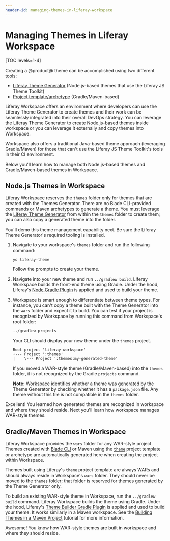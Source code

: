 ```yaml
---
header-id: managing-themes-in-liferay-workspace
---
```


# Managing Themes in Liferay Workspace

[TOC levels=1-4]

Creating a @product@ theme can be accomplished using two different tools:

- [Liferay Theme Generator](/docs/7-1/tutorials/-/knowledge_base/t/creating-themes)
  (Node.js-based themes that use the Liferay JS Theme Toolkit)
- [Project template/archetype](/docs/7-1/reference/-/knowledge_base/r/theme-template)
  (Gradle/Maven-based)

Liferay Workspace offers an environment where developers can use the Liferay
Theme Generator to create themes and their work can be seamlessly integrated
into their overall DevOps strategy. You can leverage the Liferay Theme Generator
to create Node.js-based themes inside workspace or you can leverage it
externally and copy themes into Workspace.

Workspace also offers a traditional Java-based theme approach (leveraging
Gradle/Maven) for those that can't use the Liferay JS Theme Toolkit's tools in 
their CI environment.

Below you'll learn how to manage both Node.js-based themes and
Gradle/Maven-based themes in Workspace. 

## Node.js Themes in Workspace

Liferay Workspace reserves the `themes` folder only for themes that are created 
with the Themes Generator. There are no Blade CLI-provided commands or Maven 
archetypes to generate a theme. You must leverage the 
[Liferay Theme Generator](/docs/7-1/tutorials/-/knowledge_base/t/creating-themes) 
from within the `themes` folder to create them; you can also copy a generated
theme into the folder.

You'll demo this theme management capability next. Be sure the Liferay Theme
Generator's required tooling is installed.

1.  Navigate to your workspace's `themes` folder and run the following command:

        yo liferay-theme

    Follow the prompts to create your theme.

2.  Navigate into your new theme and run `../gradlew build`. Liferay Workspace
    builds the front-end theme using Gradle. Under the hood, Liferay's 
    [Node Gradle Plugin](/docs/7-1/reference/-/knowledge_base/r/node-gradle-plugin)
    is applied and used to build your theme.

3.  Workspace is smart enough to differentiate between theme types. For
    instance, you can't copy a theme built with the Theme Generator into the
    `wars` folder and expect it to build. You can test if your project is
    recognized by Workspace by running this command from Workspace's root
    folder:

        ../gradlew projects

    Your CLI should display your new theme under the `themes` project.

        Root project 'liferay-workspace'
        +--- Project ':themes'
        |    \--- Project ':themes:my-generated-theme'

    If you moved a WAR-style theme (Gradle/Maven-based) into the `themes`
    folder, it is not recognized by the Gradle `projects` command.

    **Note:** Workspace identifies whether a theme was generated by the Theme
    Generator by checking whether it has a `package.json` file. Any theme
    without this file is not compatible in the `themes` folder.

Excellent! You learned how generated themes are recognized in workspace and 
where they should reside. Next you'll learn how workspace manages WAR-style 
themes.

## Gradle/Maven Themes in Workspace

Liferay Workspace provides the `wars` folder for any WAR-style project. Themes
created with [Blade CLI](/docs/7-1/tutorials/-/knowledge_base/t/blade-cli) or
Maven using the [`theme`](/docs/7-1/reference/-/knowledge_base/r/theme-template)
project template or archetype are automatically generated here when creating the
project within Workspace.

Themes built using Liferay's `theme` project template are always WARs and should
always reside in Workspace's `wars` folder. They should never be moved to the
`themes` folder; that folder is reserved for themes generated by the Theme
Generator only.

To build an existing WAR-style theme in Workspace, run the `../gradlew build`
command. Liferay Workspace builds the theme using Gradle. Under the hood,
Liferay's
[Theme Builder Gradle
Plugin](/docs/7-1/reference/-/knowledge_base/r/theme-builder-gradle-plugin) is
applied and used to build your theme. It works similarly in a Maven workspace.
See the 
[Building Themes in a Maven Project](/docs/7-1/tutorials/-/knowledge_base/t/building-themes-in-a-maven-project)
tutorial for more information.

Awesome! You know how WAR-style themes are built in workspace and where they
should reside.
